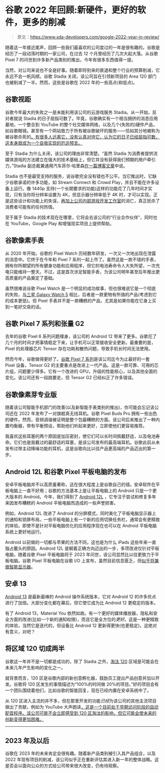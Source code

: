 # 谷歌 2022 年回顾:新硬件，更好的软件，更多的削减

> 原文：<https://www.xda-developers.com/google-2022-year-in-review/>

随着这一年接近尾声，回顾一些我们最喜欢的公司度过的一年是很有趣的。谷歌是经历了一段动荡时期的一家公司，在过去 12 个月里经历了几次大起大落。从谷歌 Pixel 7 的问世到许多新产品类别的推出，今年有很多东西值得一提。

当然，对公司来说也不全是好事。随着即将到来的衰退和整个行业的预算削减，它永远不会一帆风顺。谷歌 Stadia 关闭，该公司旨在引领新项目的 Area 120 部门也被削减了一半。然而，这些是谷歌在 2022 年的一些高点(和低点)。

## 谷歌视距

谷歌今年最大的失败之一是未能利用该公司的云游戏服务 Stadia。从一开始，反对者就说 Stadia 的日子屈指可数了。毕竟，谷歌确实有一个相当拥挤的消息应用墓地，一个整合到 YouTube 的整个社交媒体网络，以及几个(失败的)硬件产品，如谷歌眼镜。甚至有一个网站致力于所有被谷歌破坏的服务——恰如其分地被称为被谷歌杀死的[。有很多人远离它，没有认真对待它，认为它的日子已经屈指可数，这本身就成为一个自我实现的厄运预言。](https://killedbygoogle.com/)

至于 Stadia 为什么关闭，该公司的理由非常清楚。“虽然 Stadia 为消费者提供流媒体游戏的方法建立在强大的技术基础上，但它并没有获得我们预期的用户牵引力，”Stadia 副总裁兼通用汽车菲尔·哈里森[在一篇博客文章](https://blog.google/products/stadia/message-on-stadia-streaming-strategy/)中说。

Stadia 也不是最受支持的服务，说谷歌完全没有错也不公平。当它推出时，它缺少谷歌承诺的许多功能，如 Stream Connect 和 Crowd Play，并且不能在许多设备上运行。像 1440p 支持(一个长期要求的功能)这样的功能花了几年时间才实现，只有当你将分辨率设置为 4K，但显示器分辨率低于 4K 时，才可以实现。正是这些设计和功能上的失误，[再加上公司内部游戏开发工作室](https://www.xda-developers.com/google-stadia-shuts-down-in-house-game-studios/)的消亡，真正扼杀了消费者可能有的任何热情。

至于属于 Stadia 的技术现在在哪里，它将会去该公司的“行业合作伙伴”，同时也在 YouTube，Google Play 和增强现实项目上提供帮助。

## 谷歌像素手表

从 2020 年开始，谷歌的 Pixel Watch 历经数年研发，一次又一次地出现在泄露的消息中。它终于在今年和 Pixel 7 系列一起上市了。虽然这是一款不错的手表，拥有你所期望的所有健身功能和应用程序，但它的电池寿命令人大失所望，一次充电只能维持一整天。不过，这是首次涉足智能手表，为该公司明年甚至后年推出更高质量的产品奠定了基础。

虽然很难说谷歌 Pixel Watch 是一个明显的成功故事，但也很难说它是一个彻底的失败。[与三星 Galaxy Watch 5](https://www.xda-developers.com/pixel-watch-vs-galaxy-watch-5/) 相比，后者是一款更物有所值的产品(考虑到它的成本更低)。但 Pixel 手表并不是一款糟糕的产品，尤其是如果你能在它身上买到一笔好交易的话。

## 谷歌 Pixel 7 系列和张量 G2

去年的谷歌 Pixel 6 系列问题缠身，该公司的 Android 12 带来了更多。谷歌花了几个月的时间才把事情稳定下来，让手机可以正常接收安全更新。最重要的是，Pixel 的处理器芯片 Tensor 存在功耗和散热问题，导致手机长时间无法使用。

然而今年，谷歌做得更好了。[谷歌 Pixel 7 系列](https://www.xda-developers.com/google-pixel-7-review/)是该公司迄今为止最好的一套 Pixel 设备，Tensor G2 的主要重点是改进上一代产品。这是一款可靠、可用的芯片组，问题要少得多。它有一个改进的 GPU，升级的性能核心，以及其他全面的变化。该公司还有一段路要走，但 Tensor G2 已经纠正了许多错误。

## 谷歌像素芽专业版

随着该公司智能手机部门的改善(以及新智能手表类别的推出)，你可能会忘记该公司还在 2022 年发布了一对旗舰真无线耳机。谷歌 Pixel Buds Pro 拥有一些出色的硬件。然而，音频调谐被证明是整个包最糟糕的方面。该公司后来推出了一种内置均衡器，带有平衡预设，帮助他们听起来更好，立即使他们更容易推荐。

我喜欢这些耳塞的两个原因是加压密封，使它们可以长时间佩戴舒适，以及电池寿命。它们也是我戴过的最舒适的耳塞，是该公司发布的最高端耳机。谷歌此前从未发布过带主动降噪功能的耳机，这是谷歌向比以往产品更高端的产品迈出的第一步。

## Android 12L 和谷歌 Pixel 平板电脑的发布

安卓平板电脑并不以高质量著称，这在很大程度上是谷歌自己的错。安卓软件在平板电脑上一直不好用；谷歌的方法基本上是让平板电脑上的 Android 只是一个更大版本的 Android。今年，我们得到了 [Android 12L](https://xda-developers.com/android-12l) ，它专注于尝试和修复多年来因发布糟糕的 Android 平板电脑而造成的一些声誉损害。

例如，Android 12L 改进了 Android 的分屏模式，同时美化了平板电脑显示器上的通知和锁屏布局。一些平板电脑上有一个新的应用切换任务栏，通常会有更精致的体验。即使不是针对平板电脑优化的应用程序现在也可以在 Android 平板电脑系统上更好地运行。

Android 以前做的一切都与苹果的方法不同，这也是为什么 iPads 这些年来一直独占鳌头的原因。Android 12L 是朝着正确方向迈出的一步，多项改进仅针对平板电脑，随着谷歌 Pixel 平板电脑将于 2023 年问世，该公司显然比以往更致力于平板电脑。谷歌 Pixel 平板电脑在谷歌 I/O 上宣布，虽然目前信息匮乏，但[似乎将兼做智能显示器](https://www.xda-developers.com/google-pixel-tablet-smart-display-confirmed/)。

## 安卓 13

[Android 13](https://www.xda-developers.com/android-13) 是最新最棒的 Android 操作系统版本，它对 Android 12 的许多优点进行了加倍。大部分变化都在幕后，但它使它成为比 Android 12 更稳定的版本。

有了 Android 13，Material You 依然如故。有一个更好的媒体播放器，隐私和安全方面的改进(比如一个新的通知权限)，而且它是全方位的*更好*。这是一种更精致的体验，当然它是迭代的，但设备比 Android 12 更新得更快(也更稳定)。这绝对有意义，对吧？

## 将区域 120 切成两半

谷歌这一年并不是一切都是成功的，除了 Stadia 之外，[淘汰 120](https://www.bloomberg.com/news/articles/2022-09-14/google-makes-cuts-to-area-120-product-experiment-group) 区域是可能会在未来几年产生影响的变化之一。

就背景而言，120 区是谷歌内部的新创意孵化器，鼓励员工提出产品创意并加以开发。谷歌将 120 区发生的事情描述为“100%的时间做 20%的项目。”好的项目会有一个团队围绕着他们，比如谷歌的智能回复，现在已经内置在安卓系统中了。

从 120 区进入主流的并不多，但在那里开发的功能*已经*为该公司的其他主流项目做出了贡献，例如为 YouTube 大声朗读[，这是一个目前处于早期访问阶段的自动配音程序。该公司可能不会立即感受到 120 区淘汰的影响，但它可能会使未来的创新变得更加困难。](https://aloud.area120.google.com/)

* * *

## 2023 年及以后

谷歌在 2023 年的未来肯定会很有趣。随着新产品类别被引入其产品组合，以及 2022 年现有项目的削减，该公司似乎正在重新评估其进入新一年的整体战略。这是否会以面向公众的方式给公司带来很大改变，仍有待观察。